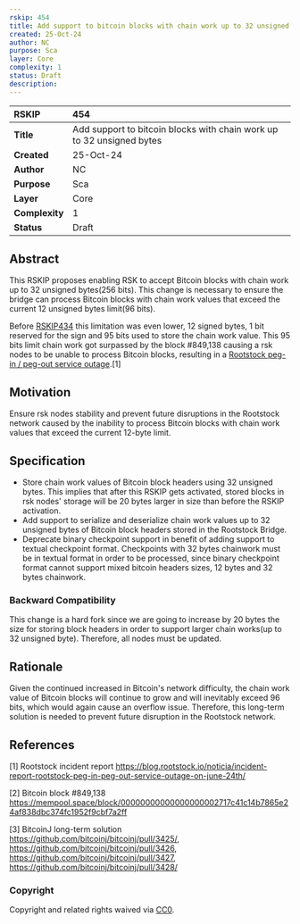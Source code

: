 ```yaml
---
rskip: 454
title: Add support to bitcoin blocks with chain work up to 32 unsigned bytes
created: 25-Oct-24
author: NC
purpose: Sca
layer: Core 
complexity: 1
status: Draft
description: 
---
```


|RSKIP          | 454                                                                   |
| :------------ |:----------------------------------------------------------------------|
|**Title**      | Add support to bitcoin blocks with chain work up to 32 unsigned bytes |
|**Created**    | 25-Oct-24                                                             |
|**Author**     | NC                                                                    |
|**Purpose**    | Sca                                                                   |
|**Layer**      | Core                                                                  |
|**Complexity** | 1                                                                     |
|**Status**     | Draft                                                                 |

## Abstract

This RSKIP proposes enabling RSK to accept Bitcoin blocks with chain work up to 32 unsigned bytes(256 bits). This change is necessary to ensure the bridge can process Bitcoin blocks with chain work values that exceed the current 12 unsigned bytes limit(96 bits).

Before [RSKIP434](RSKIP435.md) this limitation was even lower, 12 signed bytes, 1 bit reserved for the sign and 95 bits used to store the chain work value. This 95 bits limit chain work got surpassed by the block #849,138 causing a rsk nodes to be unable to process Bitcoin blocks, resulting in a [Rootstock peg-in / peg-out service outage](https://blog.rootstock.io/noticia/incident-report-rootstock-peg-in-peg-out-service-outage-on-june-24th/).[1]

## Motivation

Ensure rsk nodes stability and prevent future disruptions in the Rootstock network caused by the inability to process Bitcoin blocks with chain work values that exceed the current 12-byte limit. 

## Specification

- Store chain work values of Bitcoin block headers using 32 unsigned bytes. This implies that after this RSKIP gets activated, stored blocks in rsk nodes' storage will be 20 bytes larger in size than before the RSKIP activation.
- Add support to serialize and deserialize chain work values up to 32 unsigned bytes of Bitcoin block headers stored in the Rootstock Bridge.
- Deprecate binary checkpoint support in benefit of adding support to textual checkpoint format. Checkpoints with 32 bytes chainwork must be in textual format in order to be processed, since binary checkpoint format cannot support mixed bitcoin headers sizes, 12 bytes and 32 bytes chainwork. 

### Backward Compatibility

This change is a hard fork since we are going to increase by 20 bytes the size for storing block headers in order to support larger chain works(up to 32 unsigned byte). Therefore, all nodes must be updated.

## Rationale

Given the continued increased in Bitcoin's network difficulty, the chain work value of Bitcoin blocks will continue to grow and will inevitably exceed 96 bits, which would again cause an overflow issue. Therefore, this long-term solution is needed to prevent future disruption in the Rootstock network.

## References

[1] Rootstock incident report https://blog.rootstock.io/noticia/incident-report-rootstock-peg-in-peg-out-service-outage-on-june-24th/

[2] Bitcoin block #849,138 https://mempool.space/block/00000000000000000002717c41c14b7865e24af838dbc374fc1952f9cbf7a2ff

[3] BitcoinJ long-term solution https://github.com/bitcoinj/bitcoinj/pull/3425/, https://github.com/bitcoinj/bitcoinj/pull/3426, https://github.com/bitcoinj/bitcoinj/pull/3427, https://github.com/bitcoinj/bitcoinj/pull/3428/

### Copyright

Copyright and related rights waived via [CC0](https://creativecommons.org/publicdomain/zero/1.0/).
